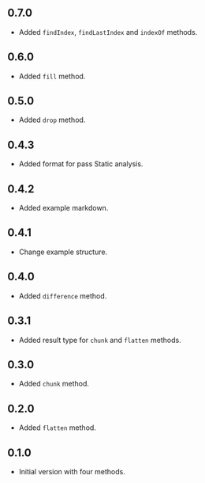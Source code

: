 ## 0.7.0
- Added `findIndex`, `findLastIndex` and `indexOf` methods.

## 0.6.0
- Added `fill` method.

## 0.5.0
- Added `drop` method.

## 0.4.3
- Added format for pass Static analysis.

## 0.4.2
- Added example markdown.

## 0.4.1
- Change example structure.

## 0.4.0
- Added `difference` method.

## 0.3.1
- Added result type for `chunk` and `flatten` methods.

## 0.3.0
- Added `chunk` method.

## 0.2.0

- Added `flatten` method.

## 0.1.0

- Initial version with four methods.
